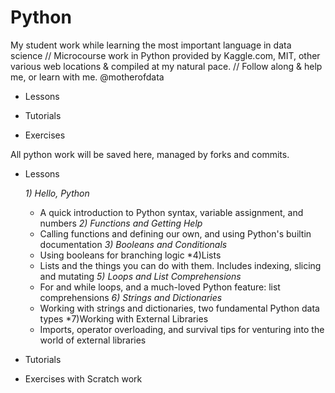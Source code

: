 # Python
My student work while learning the most important language in data science // Microcourse work in Python provided by Kaggle.com, MIT, other various web locations & compiled at my natural pace. // Follow along & help me, or learn with me. @motherofdata 

* Lessons

* Tutorials

* Exercises

All python work will be saved here, managed by forks and commits. 

* Lessons 

  *1) Hello, Python* 
  *  A quick introduction to Python syntax, variable assignment, and numbers
  *2) Functions and Getting Help*
  * Calling functions and defining our own, and using Python's builtin documentation
  *3) Booleans and Conditionals*
  * Using booleans for branching logic
  *4)Lists
  * Lists and the things you can do with them. Includes indexing, slicing and mutating
  *5) Loops and List Comprehensions*
  * For and while loops, and a much-loved Python feature: list comprehensions
  *6) Strings and Dictionaries*
  * Working with strings and dictionaries, two fundamental Python data types
  *7)Working with External Libraries
  * Imports, operator overloading, and survival tips for venturing into the world of external libraries
  
* Tutorials
  
* Exercises with Scratch work
